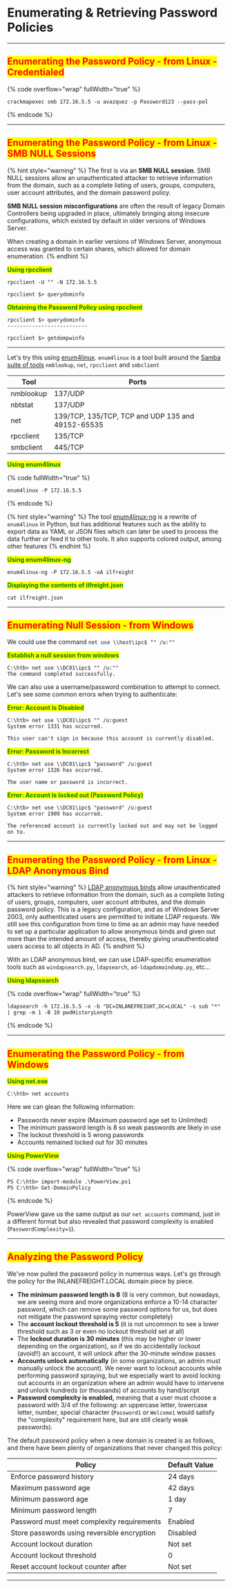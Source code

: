 # Enumerating & Retrieving Password Policies

***

## <mark style="color:red;">Enumerating the Password Policy - from Linux - Credentialed</mark>

{% code overflow="wrap" fullWidth="true" %}
```shell-session
crackmapexec smb 172.16.5.5 -u avazquez -p Password123 --pass-pol
```
{% endcode %}

***

## <mark style="color:red;">Enumerating the Password Policy - from Linux - SMB NULL Sessions</mark>

{% hint style="warning" %}
The first is via an **SMB NULL session**. SMB NULL sessions allow an unauthenticated attacker to retrieve information from the domain, such as a complete listing of users, groups, computers, user account attributes, and the domain password policy.&#x20;

**SMB NULL session misconfigurations** are often the result of legacy Domain Controllers being upgraded in place, ultimately bringing along insecure configurations, which existed by default in older versions of Windows Server.

When creating a domain in earlier versions of Windows Server, anonymous access was granted to certain shares, which allowed for domain enumeration.
{% endhint %}

<mark style="color:green;">**Using rpcclient**</mark>

```shell-session
rpcclient -U "" -N 172.16.5.5

rpcclient $> querydominfo
```

<mark style="color:green;">**Obtaining the Password Policy using rpcclient**</mark>

```shell-session
rpcclient $> querydominfo
--------------------------

rpcclient $> getdompwinfo
```

***

Let's try this using [enum4linux](https://labs.portcullis.co.uk/tools/enum4linux). `enum4linux` is a tool built around the [Samba suite of tools](https://www.samba.org/samba/docs/current/man-html/samba.7.html) `nmblookup`, `net`, `rpcclient` and `smbclient`

| Tool      | Ports                                             |
| --------- | ------------------------------------------------- |
| nmblookup | 137/UDP                                           |
| nbtstat   | 137/UDP                                           |
| net       | 139/TCP, 135/TCP, TCP and UDP 135 and 49152-65535 |
| rpcclient | 135/TCP                                           |
| smbclient | 445/TCP                                           |

<mark style="color:green;">**Using enum4linux**</mark>

{% code fullWidth="true" %}
```shell-session
enum4linux -P 172.16.5.5
```
{% endcode %}

{% hint style="warning" %}
The tool [enum4linux-ng](https://github.com/cddmp/enum4linux-ng) is a rewrite of `enum4linux` in Python, but has additional features such as the ability to export data as YAML or JSON files which can later be used to process the data further or feed it to other tools. It also supports colored output, among other features
{% endhint %}

<mark style="color:green;">**Using enum4linux-ng**</mark>

```shell-session
enum4linux-ng -P 172.16.5.5 -oA ilfreight
```

<mark style="color:green;">**Displaying the contents of ilfreight.json**</mark>

```shell-session
cat ilfreight.json 
```

***

## <mark style="color:red;">Enumerating Null Session - from Windows</mark>

We could use the command `net use \\host\ipc$ "" /u:""`&#x20;

<mark style="color:green;">**Establish a null session from windows**</mark>

```cmd-session
C:\htb> net use \\DC01\ipc$ "" /u:""
The command completed successfully.
```

We can also use a username/password combination to attempt to connect. Let's see some common errors when trying to authenticate:

<mark style="color:green;">**Error: Account is Disabled**</mark>

```cmd-session
C:\htb> net use \\DC01\ipc$ "" /u:guest
System error 1331 has occurred.

This user can't sign in because this account is currently disabled.
```

<mark style="color:green;">**Error: Password is Incorrect**</mark>

```cmd-session
C:\htb> net use \\DC01\ipc$ "password" /u:guest
System error 1326 has occurred.

The user name or password is incorrect.
```

<mark style="color:green;">**Error: Account is locked out (Password Policy)**</mark>

```cmd-session
C:\htb> net use \\DC01\ipc$ "password" /u:guest
System error 1909 has occurred.

The referenced account is currently locked out and may not be logged on to.
```

***

## <mark style="color:red;">Enumerating the Password Policy - from Linux - LDAP Anonymous Bind</mark>

{% hint style="warning" %}
[LDAP anonymous binds](https://docs.microsoft.com/en-us/troubleshoot/windows-server/identity/anonymous-ldap-operations-active-directory-disabled) allow unauthenticated attackers to retrieve information from the domain, such as a complete listing of users, groups, computers, user account attributes, and the domain password policy. This is a legacy configuration, and as of Windows Server 2003, only authenticated users are permitted to initiate LDAP requests. We still see this configuration from time to time as an admin may have needed to set up a particular application to allow anonymous binds and given out more than the intended amount of access, thereby giving unauthenticated users access to all objects in AD.
{% endhint %}

With an LDAP anonymous bind, we can use LDAP-specific enumeration tools such as `windapsearch.py`, `ldapsearch`, `ad-ldapdomaindump.py`, etc...&#x20;

<mark style="color:green;">**Using ldapsearch**</mark>

{% code overflow="wrap" fullWidth="true" %}
```shell-session
ldapsearch -h 172.16.5.5 -x -b "DC=INLANEFREIGHT,DC=LOCAL" -s sub "*" | grep -m 1 -B 10 pwdHistoryLength
```
{% endcode %}

***

## <mark style="color:red;">Enumerating the Password Policy - from Windows</mark>

<mark style="color:green;">**Using net.exe**</mark>

```cmd-session
C:\htb> net accounts
```

Here we can glean the following information:

* Passwords never expire (Maximum password age set to Unlimited)
* The minimum password length is 8 so weak passwords are likely in use
* The lockout threshold is 5 wrong passwords
* Accounts remained locked out for 30 minutes

<mark style="color:green;">**Using PowerView**</mark>

{% code overflow="wrap" fullWidth="true" %}
```powershell-session
PS C:\htb> import-module .\PowerView.ps1
PS C:\htb> Get-DomainPolicy
```
{% endcode %}

PowerView gave us the same output as our `net accounts` command, just in a different format but also revealed that password complexity is enabled (`PasswordComplexity=1`).

***

## <mark style="color:red;">Analyzing the Password Policy</mark>

We've now pulled the password policy in numerous ways. Let's go through the policy for the INLANEFREIGHT.LOCAL domain piece by piece.

* **The minimum password length is 8** (8 is very common, but nowadays, we are seeing more and more organizations enforce a 10-14 character password, which can remove some password options for us, but does not mitigate the password spraying vector completely)
* The **account lockout threshold is 5** (it is not uncommon to see a lower threshold such as 3 or even no lockout threshold set at all)
* The **lockout duration is 30 minutes** (this may be higher or lower depending on the organization), so if we do accidentally lockout (avoid!!) an account, it will unlock after the 30-minute window passes
* **Accounts unlock automatically** (in some organizations, an admin must manually unlock the account). We never want to lockout accounts while performing password spraying, but we especially want to avoid locking out accounts in an organization where an admin would have to intervene and unlock hundreds (or thousands) of accounts by hand/script
* **Password complexity is enabled,** meaning that a user must choose a password with 3/4 of the following: an uppercase letter, lowercase letter, number, special character (`Password1` or `Welcome1` would satisfy the "complexity" requirement here, but are still clearly weak passwords).

The default password policy when a new domain is created is as follows, and there have been plenty of organizations that never changed this policy:

| Policy                                      | Default Value |
| ------------------------------------------- | ------------- |
| Enforce password history                    | 24 days       |
| Maximum password age                        | 42 days       |
| Minimum password age                        | 1 day         |
| Minimum password length                     | 7             |
| Password must meet complexity requirements  | Enabled       |
| Store passwords using reversible encryption | Disabled      |
| Account lockout duration                    | Not set       |
| Account lockout threshold                   | 0             |
| Reset account lockout counter after         | Not set       |

***

